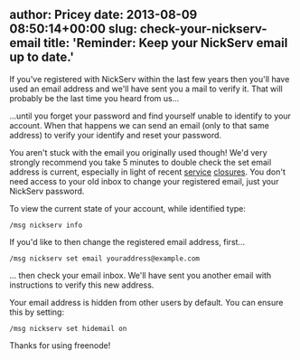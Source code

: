 author: Pricey
date: 2013-08-09 08:50:14+00:00
slug: check-your-nickserv-email
title: 'Reminder: Keep your NickServ email up to date.'
---

If you've registered with NickServ within the last few years then you'll have used an email address and we'll have sent you a mail to verify it. That will probably be the last time you heard from us...



...until you forget your password and find yourself unable to identify to your account. When that happens we can send an email (only to that same address) to verify your identify and reset your password.



You aren't stuck with the email you originally used though! We'd very strongly recommend you take 5 minutes to double check the set email address is current, especially in light of recent [service](http://www.theguardian.com/technology/2013/aug/08/lavabit-email-shut-down-edward-snowden) [closures](http://silentcircle.wordpress.com/2013/08/09/to-our-customers/). You don't need access to your old inbox to change your registered email, just your NickServ password.



To view the current state of your account, while identified type:


    
    /msg nickserv info



If you'd like to then change the registered email address, first...


    
    /msg nickserv set email youraddress@example.com



... then check your email inbox. We'll have sent you another email with instructions to verify this new address.



Your email address is hidden from other users by default. You can ensure this by setting:


    
    /msg nickserv set hidemail on



Thanks for using freenode!
